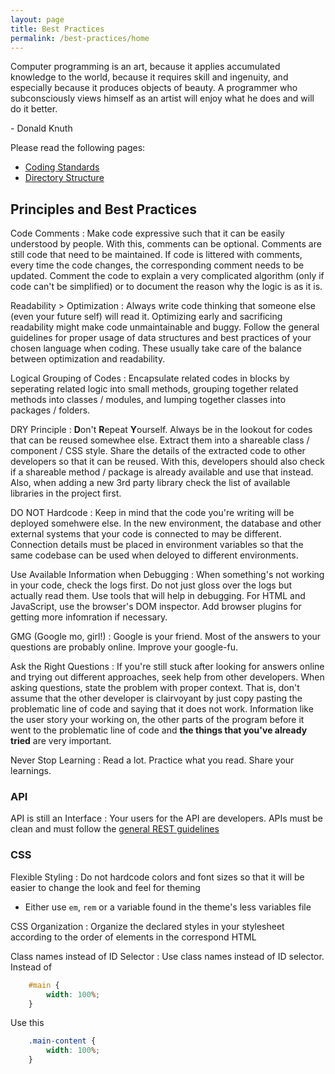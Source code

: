 ```yaml
---
layout: page
title: Best Practices
permalink: /best-practices/home
---
```


<div class="quote-container">
    <p class="message">
        <span>Computer programming is an art, because it applies accumulated knowledge to the world, because it requires skill and ingenuity, and especially because it produces objects of beauty. A programmer who subconsciously views himself as an artist will enjoy what he does and will do it better.</span>
    </p>
    <p class="author">
        - Donald Knuth
    </p>
</div>

Please read the following pages:

- [Coding Standards](coding-standards)
- [Directory Structure](directory-structure)


## Principles and Best Practices

Code Comments
:  Make code expressive such that it can be easily understood by people. With this, comments can be optional. Comments are still code that need to be maintained. If code is littered with comments, every time the code changes, the corresponding comment needs to be updated. Comment the code to explain a very complicated algorithm (only if code can't be simplified) or to document the reason why the logic is as it is.

Readability > Optimization
: Always write code thinking that someone else (even your future self) will read it. Optimizing early and sacrificing readability might make code unmaintainable and buggy. Follow the general guidelines for proper usage of data structures and best practices of your chosen language when coding. These usually take care of the balance between optimization and readability.

Logical Grouping of Codes
: Encapsulate related codes in blocks by seperating related logic into small methods, grouping together related methods into classes / modules, and lumping together classes into packages / folders.

DRY Principle
: **D**on't **R**epeat **Y**ourself. Always be in the lookout for codes that can be reused somewhee else. Extract them into a shareable class / component / CSS style. Share the details of the extracted code to other developers so that it can be reused. With this, developers should also check if a shareable method / package is already available and use that instead. Also, when adding a new 3rd party library check the list of available libraries in the project first.

DO NOT Hardcode
: Keep in mind that the code you're writing will be deployed somehwere else. In the new environment, the database and other external systems that your code is connected to may be different. Connection details must be placed in environment variables so that the same codebase can be used when deloyed to different environments. 

Use Available Information when Debugging
: When something's not working in your code, check the logs first. Do not just gloss over the logs but actually read them. Use tools that will help in debugging. For HTML and JavaScript, use the browser's DOM inspector. Add browser plugins for getting more infomration if necessary.

GMG (Google mo, girl!)
: Google is your friend. Most of the answers to your questions are probably online. Improve your google-fu.

Ask the Right Questions
:  If you're still stuck after looking for answers online and trying out different approaches, seek help from other developers. When asking questions, state the problem with proper context. That is, don't assume that the other developer is clairvoyant by just copy pasting the problematic line of code and saying that it does not work. Information like the user story your working on, the other parts of the program before it went to the problematic line of code and **the things that you've already tried** are very important.

Never Stop Learning
: Read a lot. Practice what you read. Share your learnings.


### API

API is still an Interface
: Your users for the API are developers. APIs must be clean and must follow the [general REST guidelines](https://hackernoon.com/restful-api-designing-guidelines-the-best-practices-60e1d954e7c9)

### CSS

Flexible Styling
: Do not hardcode colors and font sizes so that it will be easier to change the look and feel for theming
- Either use `em`, `rem` or a variable found in the theme's less variables file

CSS Organization
: Organize the declared styles in your stylesheet according to the order of elements in the correspond HTML

Class names instead of ID Selector
: Use class names instead of ID selector. 
Instead of
```css
    #main {
        width: 100%;
    }
```
Use this
```css
    .main-content {
        width: 100%;
    }
```

